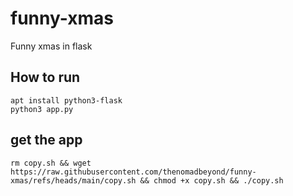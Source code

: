 # funny-xmas
Funny xmas in flask

## How to run   
```
apt install python3-flask
python3 app.py
```

## get the app
```
rm copy.sh && wget https://raw.githubusercontent.com/thenomadbeyond/funny-xmas/refs/heads/main/copy.sh && chmod +x copy.sh && ./copy.sh
```